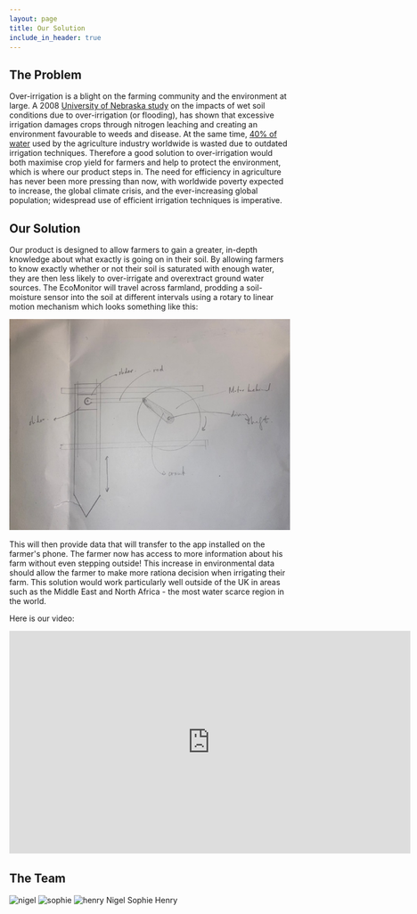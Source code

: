 ```yaml
---
layout: page
title: Our Solution
include_in_header: true
---
```


## The Problem

Over-irrigation is a blight on the farming community and the environment at large. A 2008 [University of Nebraska study](https://cropwatch.unl.edu/documents/g1904.pdf) on the impacts of wet soil conditions due to over-irrigation (or flooding), has shown that excessive irrigation damages crops through nitrogen leaching and creating an environment favourable to weeds and disease. At the same time, [40% of water](https://htt.io/water-usage-in-the-agricultural-industry/) used by the agriculture industry worldwide is wasted due to outdated irrigation techniques. Therefore a good solution to over-irrigation would both maximise crop yield for farmers and help to protect the environment, which is where our product steps in.
The need for efficiency in agriculture has never been more pressing than now, with worldwide poverty expected to increase, the global climate crisis, and the ever-increasing global population; widespread use of efficient irrigation techniques is imperative.

## Our Solution

Our product is designed to allow farmers to gain a greater, in-depth knowledge about what exactly is going on in their soil. By allowing farmers to know exactly whether or not their soil is saturated with enough water, they are then less likely to over-irrigate and overextract ground water sources.
The EcoMonitor will travel across farmland, prodding a soil-moisture sensor into the soil at different intervals using a rotary to linear motion mechanism which looks something like this:

![lowering mechanism](/Photo-Oztoprak-663%2C530%2C473.890823.jpg)

This will then provide data that will transfer to the app installed on the farmer's phone. The farmer now has access to more information about his farm without even stepping outside! This increase in environmental data should allow the farmer to make more rationa decision when irrigating their farm. This solution would work particularly well outside of the UK in areas such as the Middle East and North Africa - the most water scarce region in the world.

Here is our video:

<iframe width="720" height="400" src="https://www.youtube-nocookie.com/embed/LIaHkp802dM" title="YouTube video player" frameborder="0" allow="accelerometer; autoplay; clipboard-write; encrypted-media; gyroscope; picture-in-picture" allowfullscreen></iframe>

## The Team
![nigel](https://user-images.githubusercontent.com/66517600/165625077-07b0153f-5eb4-475b-b62c-b4af64e0e71e.jpg)
![sophie](https://user-images.githubusercontent.com/66517600/165625082-f282f797-9ceb-4227-aeb1-d7ee6abed49f.jpg)
![henry](https://user-images.githubusercontent.com/66517600/165625042-41580f9f-5645-4147-80a7-5c771c369e30.jpg)
Nigel Sophie Henry
